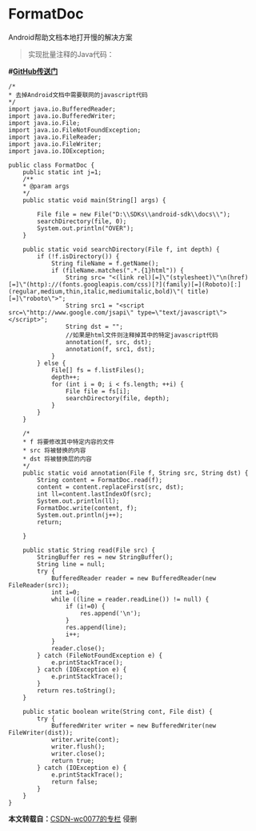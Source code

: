 # FormatDoc
Android帮助文档本地打开慢的解决方案

>实现批量注释的Java代码：

**#[GitHub传送门](https://github.com/edazh/FormatDoc)**
    
    /* 
    * 去掉Android文档中需要联网的javascript代码 
    */  
    import java.io.BufferedReader;  
    import java.io.BufferedWriter;  
    import java.io.File;  
    import java.io.FileNotFoundException;  
    import java.io.FileReader;  
    import java.io.FileWriter;  
    import java.io.IOException;  
    
    public class FormatDoc {  
        public static int j=1;  
        /** 
        * @param args 
        */  
        public static void main(String[] args) {  
            
            File file = new File("D:\\SDKs\\android-sdk\\docs\\");  
            searchDirectory(file, 0);  
            System.out.println("OVER");  
        }  
    
        public static void searchDirectory(File f, int depth) {  
            if (!f.isDirectory()) {  
                String fileName = f.getName();  
                if (fileName.matches(".*.{1}html")) {  
                    String src= "<(link rel)[=]\"(stylesheet)\"\n(href)[=]\"(http)://(fonts.googleapis.com/css)[?](family)[=](Roboto)[:](regular,medium,thin,italic,mediumitalic,bold)\"( title)[=]\"roboto\">";  
                    String src1 = "<script src=\"http://www.google.com/jsapi\" type=\"text/javascript\"></script>";  
                    String dst = "";  
                    //如果是html文件则注释掉其中的特定javascript代码  
                    annotation(f, src, dst);  
                    annotation(f, src1, dst);  
                }  
            } else {  
                File[] fs = f.listFiles();  
                depth++;  
                for (int i = 0; i < fs.length; ++i) {  
                    File file = fs[i];  
                    searchDirectory(file, depth);  
                }  
            }  
        }  
    
        /* 
        * f 将要修改其中特定内容的文件  
        * src 将被替换的内容  
        * dst 将被替换层的内容 
        */  
        public static void annotation(File f, String src, String dst) {  
            String content = FormatDoc.read(f);  
            content = content.replaceFirst(src, dst);  
            int ll=content.lastIndexOf(src);  
            System.out.println(ll);  
            FormatDoc.write(content, f);  
            System.out.println(j++);  
            return;  
    
        }  
    
        public static String read(File src) {  
            StringBuffer res = new StringBuffer();  
            String line = null;  
            try {  
                BufferedReader reader = new BufferedReader(new FileReader(src));  
                int i=0;  
                while ((line = reader.readLine()) != null) {  
                    if (i!=0) {  
                        res.append('\n');  
                    }  
                    res.append(line);  
                    i++;  
                }  
                reader.close();  
            } catch (FileNotFoundException e) {  
                e.printStackTrace();  
            } catch (IOException e) {  
                e.printStackTrace();  
            }  
            return res.toString();  
        }  
    
        public static boolean write(String cont, File dist) {  
            try {  
                BufferedWriter writer = new BufferedWriter(new FileWriter(dist));  
                writer.write(cont);  
                writer.flush();  
                writer.close();  
                return true;  
            } catch (IOException e) {  
                e.printStackTrace();  
                return false;  
            }  
        }  
    }  


**本文转载自：**[CSDN-wc0077的专栏](http://blog.csdn.net/wc0077/article/details/39669885 "") 侵删